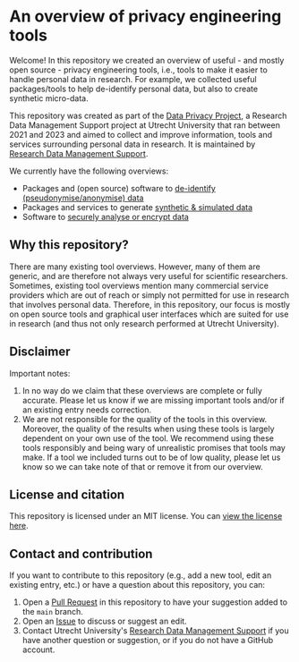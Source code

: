 # An overview of privacy engineering tools

Welcome! In this repository we created an overview of useful - and mostly open source - privacy engineering tools, i.e., tools to make it easier to handle personal data in research. For example, we collected useful packages/tools to help de-identify personal data, but also to create synthetic micro-data. 

This repository was created as part of the <a href="https://utrechtuniversity.github.io/dataprivacyproject" target="_blank">Data Privacy Project</a>, a Research Data Management Support project at Utrecht University that ran between 2021 and 2023 and aimed to collect and improve information, tools and services surrounding personal data in research. It is  maintained by [Research Data Management Support](https://uu.nl/rdm). 

We currently have the following overviews:

- Packages and (open source) software to [de-identify (pseudonymise/anonymise) data](deidentification)
- Packages and services to generate [synthetic & simulated data](synthetic-simulated-data)
- Software to [securely analyse or encrypt data](secure-computing)

## Why this repository?

There are many existing tool overviews. However, many of them are generic, and are therefore not always very useful for scientific researchers. Sometimes, existing tool overviews mention many commercial service providers which are out of reach or simply not permitted for use in research that involves personal data. Therefore, in this repository, our focus is mostly on open source tools and graphical user interfaces which are suited for use in research (and thus not only research performed at Utrecht University).

## Disclaimer

Important notes:

1. In no way do we claim that these overviews are complete or fully accurate. Please let us know if we are missing important tools and/or if an existing entry needs correction.
2. We are not responsible for the quality of the tools in this overview. Moreover, the quality of the results when using these tools is largely dependent on your own use of the tool. We recommend using these tools responsibly and being wary of unrealistic promises that tools may make. If a tool we included turns out to be of low quality, please let us know so we can take note of that or remove it from our overview. 

## License and citation

This repository is licensed under an MIT license. You can [view the license here](/LICENSE.md). 

## Contact and contribution

If you want to contribute to this repository (e.g., add a new tool, edit an existing entry, etc.) or have a question about this repository, you can:
1. Open a [Pull Request](https://github.com/UtrechtUniversity/privacy-engineering-tools/pulls) in this repository to have your suggestion added to the `main` branch.
2. Open an [Issue](https://github.com/UtrechtUniversity/privacy-engineering-tools/issues/new) to discuss or suggest an edit.
3. Contact Utrecht University's [Research Data Management Support](https://www.uu.nl/en/research/research-data-management/contact-us) if you have another question or suggestion, or if you do not have a GitHub account.
